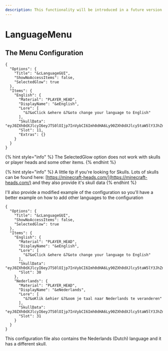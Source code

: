 ```yaml
---
description: This functionality will be introduced in a future version of NetworkManager.
---
```


# LanguageMenu

## The Menu Configuration

```
{
  "Options": {
    "Title": "&cLanguageGUI",
    "ShowNoAccessItems": false,
    "SelectedGlow": true
  },
  "Items": {
    "English": {
      "Material": "PLAYER_HEAD",
      "DisplayName": "&eEnglish",
      "Lore": [
        "&7&oClick &ehere &7&oto change your language to English"
      ],
      "SkullData": "eyJ0ZXh0dXJlcyI6eyJTS0lOIjp7InVybCI6Imh0dHA6Ly90ZXh0dXJlcy5taW5lY3JhZnQubmV0L3RleHR1cmUvYzIzY2YyMTBlZGVhMzk2ZjJmNWRmYmNlZDY5ODQ4NDM0ZjkzNDA0ZWVmZWFiZjU0YjIzYzA3M2IwOTBhZGYifX19",
      "Slot": 11,
      "Extras": {}
    }
  }
}
```

{% hint style="info" %}
The SelectedGlow option does not work with skulls or player heads and some other items.
{% endhint %}

{% hint style="info" %}
A little tip if you're looking for Skulls. Lots of skulls can be found here: [https://minecraft-heads.com/](https://minecraft-heads.com/) and they also provide it's skull data
{% endhint %}

I'll also provide a modified example of the configuration so you'll have a better example on how to add other languages to the configuration

```
{
  "Options": {
    "Title": "&cLanguageGUI",
    "ShowNoAccessItems": false,
    "SelectedGlow": true
  },
  "Items": {
    "English": {
      "Material": "PLAYER_HEAD",
      "DisplayName": "&eEnglish",
      "Lore": [
        "&7&oClick &ehere &7&oto change your language to English"
      ],
      "SkullData": "eyJ0ZXh0dXJlcyI6eyJTS0lOIjp7InVybCI6Imh0dHA6Ly90ZXh0dXJlcy5taW5lY3JhZnQubmV0L3RleHR1cmUvYTE3MDFmMjE4MzVhODk4YjIwNzU5ZmIzMGE1ODNhMzhiOTk0YWJmNjBkMzkxMmFiNGNlOWYyMzExZTc0ZjcyIn19fQ==",
      "Slot": 30
    },
    "Nederlands": {
      "Material": "PLAYER_HEAD",
      "DisplayName": "&eNederlands",
      "Lore": [
        "&7&oKlik &ehier &7&oom je taal naar Nederlands te veranderen"
      ],
      "SkullData": "eyJ0ZXh0dXJlcyI6eyJTS0lOIjp7InVybCI6Imh0dHA6Ly90ZXh0dXJlcy5taW5lY3JhZnQubmV0L3RleHR1cmUvYzIzY2YyMTBlZGVhMzk2ZjJmNWRmYmNlZDY5ODQ4NDM0ZjkzNDA0ZWVmZWFiZjU0YjIzYzA3M2IwOTBhZGYifX19",
      "Slot": 31
    }
  }
}
```

This configuration file also contains the Nederlands (Dutch) language and it has a different skull.
